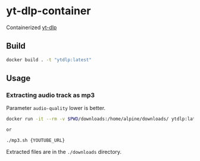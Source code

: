# yt-dlp-container

Containerized [yt-dlp](https://github.com/yt-dlp/yt-dlp)

## Build

```sh
docker build . -t "ytdlp:latest"
```

## Usage

### Extracting audio track as mp3

Parameter `audio-quality` lower is better.

```sh
docker run -it --rm -v $PWD/downloads:/home/alpine/downloads/ ytdlp:latest -x --audio-format mp3 {YOUTUBE_URL} --audio-quality 2 -o "/home/alpine/downloads/%(title)s.%(ext)s"

or

./mp3.sh {YOUTUBE_URL}
```

Extracted files are in the `./downloads` directory.

